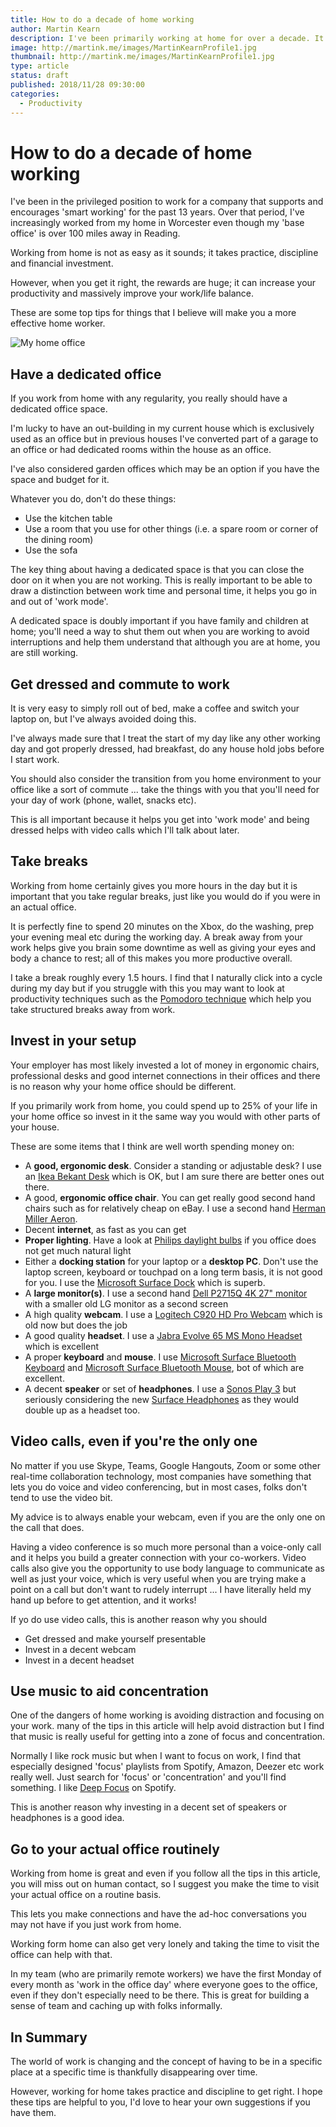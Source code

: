 ```yaml
---
title: How to do a decade of home working
author: Martin Kearn
description: I've been primarily working at home for over a decade. It is not as easy as it sounds and take practice, discipline and investment. These are some tips and recommendations I can offer from what works and does not work for me
image: http://martink.me/images/MartinKearnProfile1.jpg
thumbnail: http://martink.me/images/MartinKearnProfile1.jpg
type: article
status: draft
published: 2018/11/28 09:30:00
categories: 
  - Productivity
---
```


# How to do a decade of home working

I've been in the privileged position to work for a company that supports and encourages 'smart working' for the past 13 years. Over that period, I've increasingly worked from my home in Worcester even though my 'base office' is over 100 miles away in Reading.

Working from home is not as easy as it sounds; it takes practice, discipline and financial investment. 

However, when you get it right, the rewards are huge; it can increase your productivity and massively improve your work/life balance.

These are some top tips for things that I believe will make you a more effective home worker.

![My home office](https://github.com/martinkearn/Content/raw/master/Blogs/Images/20181128_110300186_iOS.jpg)

## Have a dedicated office

If you work from home with any regularity, you really should have a dedicated office space.

I'm lucky to have an out-building in my current house which is exclusively used as an office but in previous houses I've converted part of a garage to an office or had dedicated rooms within the house as an office.

I've also considered garden offices which may be an option if you have the space and budget for it.

Whatever you do, don't do these things:

* Use the kitchen table
* Use a room that you use for other things (i.e. a spare room or corner of the dining room)
* Use the sofa

The key thing about having a dedicated space is that you can close the door on it when you are not working. This is really important to be able to draw a distinction between work time and personal time, it helps you go in and out of 'work mode'.

A dedicated space is doubly important if you have family and children at home; you'll need a way to shut them out when you are working to avoid interruptions and help them understand that although you are at home, you are still working.

## Get dressed and commute to work

It is very easy to simply roll out of bed, make a coffee and switch your laptop on, but I've always avoided doing this.

I've always made sure that I treat the start of my day like any other working day and got properly dressed, had breakfast, do any house hold jobs before I start work.

You should also consider the transition from you home environment to your office like a sort of commute ... take the things with you that you'll need for your day of work (phone, wallet, snacks etc).

This is all important because it helps you get into 'work mode' and being dressed helps with video calls which I'll talk about later.

## Take breaks

Working from home certainly gives you more hours in the day but it is important that you take regular breaks, just like you would do if you were in an actual office.

It is perfectly fine to spend 20 minutes on the Xbox, do the washing, prep your evening meal etc during the working day. A break away from your work helps give you brain some downtime as well as giving your eyes and body a chance to rest; all of this makes you more productive overall.

I take a break roughly every 1.5 hours. I find that I naturally click into a cycle during my day but if you struggle with this you may want to look at productivity techniques such as the [Pomodoro technique](https://en.wikipedia.org/wiki/Pomodoro_Technique) which help you take structured breaks away from work.

## Invest in your setup

Your employer has most likely invested a lot of money in ergonomic chairs, professional desks and good internet connections in their offices and there is no reason why your home office should be different.

If you primarily work from home, you could spend up to 25% of your life in your home office so invest in it the same way you would with other parts of your house.

These are some items that I think are well worth spending money on:

* A **good, ergonomic desk**. Consider a standing or adjustable desk? I use an [Ikea Bekant Desk](https://www.ikea.com/gb/en/products/desks/office-desks/bekant-corner-desk-left-white-spr-49006406/) which is OK, but I am sure there are better ones out there.
* A good, **ergonomic office chair**. You can get really good second hand chairs such as for relatively cheap on eBay. I use a second hand [Herman Miller Aeron](https://www.ebay.co.uk/sch/i.html?_from=R40&_trksid=p2380057.m570.l1311.R4.TR12.TRC2.A0.H0.Xherman+miller.TRS0&_nkw=herman+miller+aeron&_sacat=0).
* Decent **internet**, as fast as you can get
* **Proper lighting**. Have a look at [Philips daylight bulbs](https://www.philips.co.uk/c-m-li/long-lasting-led-lights/led-daylight-bulbs) if you office does not get much natural light
* Either a **docking station** for your laptop or a **desktop PC**. Don't use the laptop screen, keyboard or touchpad on a long term basis, it is not good for you. I use the [Microsoft Surface Dock](https://www.amazon.co.uk/Microsoft-PD9-00004-Surface-Dock/dp/B00FEECTZG/ref=sr_1_2?s=computers&ie=UTF8&qid=1543405651&sr=1-2&keywords=surface+dock) which is superb.
* A **large monitor(s)**. I use a second hand [Dell P2715Q 4K 27" monitor](https://www.amazon.co.uk/Dell-U2715H-inch-Monitor-Black/dp/B00PRCRWRU/ref=sr_1_3?ie=UTF8&qid=1543405538&sr=8-3&keywords=Dell+P2715Q) with a smaller old LG monitor as a second screen
* A high quality **webcam**. I use a [Logitech C920 HD Pro Webcam](https://www.amazon.co.uk/gp/product/B006A2Q81M/ref=oh_aui_search_detailpage?ie=UTF8&psc=1) which is old now but does the job
* A good quality **headset**. I use a [Jabra Evolve 65 MS Mono Headset](https://www.amazon.co.uk/gp/product/B00ODRSNIM/ref=oh_aui_detailpage_o02_s00?ie=UTF8&psc=1) which is excellent
* A proper **keyboard** and **mouse**. I use [Microsoft Surface Bluetooth Keyboard](https://www.amazon.co.uk/gp/product/B06WLLTDYF/ref=oh_aui_search_detailpage?ie=UTF8&psc=1) and [Microsoft Surface Bluetooth Mouse](https://www.amazon.co.uk/gp/product/B01N5OPEB7/ref=oh_aui_search_detailpage?ie=UTF8&psc=1), bot of which are excellent.
* A decent **speaker** or set of **headphones**. I use a [Sonos Play 3](https://www.amazon.co.uk/SONOS-PLAY-Smart-Wireless-Speaker/dp/B005CI5H3U/ref=sr_1_cc_2?s=aps&ie=UTF8&qid=1543405839&sr=1-2-catcorr&keywords=sonos+play+3) but seriously considering the new [Surface Headphones](https://www.microsoft.com/en-gb/p/surface-headphones/8nrm8dz2zw43?icid=Cat-SurfaceAccessories-Hero-SurfaceHeadphones&activetab=pivot%3aoverviewtab) as they would double up as a headset too.

## Video calls, even if you're the only one

No matter if you use Skype, Teams, Google Hangouts, Zoom or some other real-time collaboration technology, most companies have something that lets you do voice and video conferencing, but in most cases, folks don't tend to use the video bit.

My advice is to always enable your webcam, even if you are the only one on the call that does. 

Having a video conference is so much more personal than a voice-only call and it helps you build a greater connection with your co-workers. Video calls also give you the opportunity to use body language to communicate as well as just your voice, which is very useful when you are trying make a point on a call but don't want to rudely interrupt ... I have literally held my hand up before to get attention, and it works!

If yo do use video calls, this is another reason why you should

* Get dressed and make yourself presentable
* Invest in a decent webcam
* Invest in a decent headset

## Use music to aid concentration

One of the dangers of home working is avoiding distraction and focusing on your work. many of the tips in this article will help avoid distraction but I find that music is really useful for getting into a zone of focus and concentration.

Normally I like rock music but when I want to focus on work, I find that especially designed 'focus' playlists from Spotify, Amazon, Deezer etc work really well. Just search for 'focus' or 'concentration' and you'll find something. I like [Deep Focus](https://open.spotify.com/user/spotify/playlist/37i9dQZF1DWX9ZIH7jslKG?si=6_jTkzyaTVaVo3vrY_yvHw) on Spotify.

This is another reason why investing in a decent set of speakers or headphones is a good idea.

## Go to your actual office routinely

Working from home is great and even if you follow all the tips in this article, you will miss out on human contact, so I suggest you make the time to visit your actual office on a routine basis.

This lets you make connections and have the ad-hoc conversations you may not have if you just work from home.

Working form home can also get very lonely and taking the time to visit the office can help with that.

In my team (who are primarily remote workers) we have the first Monday of every month as 'work in the office day' where everyone goes to the office, even if they don't especially need to be there. This is great for building a sense of team and caching up with folks informally.

## In Summary

The world of work is changing and the concept of having to be in a specific place at a specific time is thankfully disappearing over time.

However, working for home takes practice and discipline to get right. I hope these tips are helpful to you, I'd love to hear your own suggestions if you have them.




